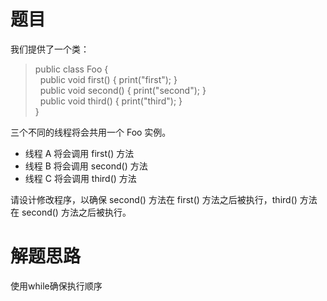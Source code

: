 # 题目
我们提供了一个类：

> public class Foo {  
   public void first() { print("first"); }  
   public void second() { print("second"); }  
   public void third() { print("third"); }  
 }

三个不同的线程将会共用一个 Foo 实例。  

- 线程 A 将会调用 first() 方法
- 线程 B 将会调用 second() 方法
- 线程 C 将会调用 third() 方法

请设计修改程序，以确保 second() 方法在 first() 方法之后被执行，third() 方法在 second() 方法之后被执行。

# 解题思路
使用while确保执行顺序
